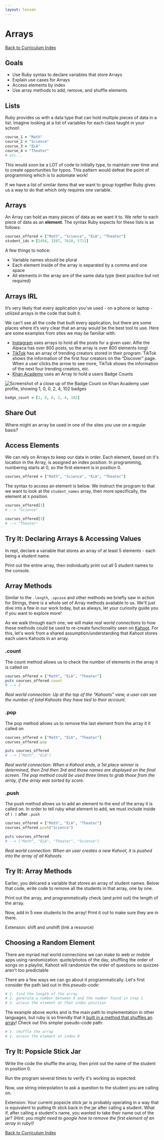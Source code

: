 ```yaml
---
layout: lesson
---
```


# Arrays

<a href="../">Back to Curriculum Index</a>

## Goals

- Use Ruby syntax to declare variables that store Arrays
- Explain use cases for Arrays
- Access elements by index
- Use array methods to add, remove, and shuffle elements

## Lists

Ruby provides us with a data type that can hold multiple pieces of data in a list. Imagine looking at a list of variables for each class taught in your school:

```ruby
course_1 = "Math"
course_2 = "Science"
course_3 = "ELA"
course_4 = "Theater"
# etc...
```

This would soon be a LOT of code to initially type, to maintain over time and to create opportunities for typos. This pattern would defeat the point of programming which is to automate work!

If we have a list of similar items that we want to group together Ruby gives us a way to do that which only requires one variable.

## Arrays

An Array can hold as many pieces of data as we want it to. We refer to each piece of data as an **element**. The syntax Ruby expects for these lists is as follows:

```ruby
courses_offered = ["Math", "Science", "ELA", "Theater"]
student_ids = [1456, 3287, 7610, 5711]
```

A few things to notice:
- Variable names should be plural
- Each element inside of the array is separated by a comma and one space
- All elements in the array are of the same data type (best practice but not required)

## Arrays IRL

It’s very likely that every application you’ve used - on a phone or laptop - utilized arrays in the code that built it.

We can’t see all the code that built every application, but there are some places where it’s very clear that an array would be the best tool to use. Here are some examples from sites we may be familiar with:

- [Instagram](https://www.instagram.com/alfie_the_alpaca_in_adelaide/) uses arrays to hold all the posts for a given user. Alfie the Alpaca has over 800 posts, so the array is over 800 elements long!
- [TikTok](https://www.tiktok.com/discover?lang=en) has an array of trending creators stored in their program. TikTok shows the information of the first four creators on the “Discover” page. When a user clicks the arrow to see more, TikTok shows the information of the next four trending creators, etc.
- [Khan Academy](https://www.khanacademy.org/) uses an Array to hold a users Badge Counts

<img 
  class="medium-img" 
  src="./assets/badge-count.png" 
  alt="Screenshot of a close up of the Badge Count on Khan Academy user profile, showing 1, 0, 0, 2, 4, 102 badges">

```ruby
badge_count = [1, 0, 0, 2, 4, 102]
```

<div class="try-it-new">
  <h2>Share Out</h2>
  <p>Where might an array be used in one of the sites <em>you</em> use on a regular basis?</p>
</div>

## Access Elements

We can rely on Arrays to keep our data in order. Each element, based on it's location in the Array, is assigned an index position. In programming, numbering starts at 0, so the first element is in position 0.

<!-- make little graphic like tiktok one for KWK -->
```ruby
courses_offered = ["Math", "Science", "ELA", "Theater"]
```

The syntax to access an element is below. We instruct the program to that we want to look at the `student_names` array, then more specifically, the element at `X` position.

```ruby
courses_offered[1]
# --> "Science"

courses_offered[3]
# --> "Theater"
```

<div class="try-it-new">
  <h2>Try It: Declaring Arrays & Accessing Values</h2>
  <p>In repl, declare a variable that stores an array of at least 5 elements - each being a student name.</p>
  <p>Print out the entire array, then individually print out all 5 student names to the console.</p>
</div>

## Array Methods

Similar to the `.length`, `.upcase` and other methods we briefly saw in action for Strings, there is a whole set of Array methods available to us. We'll just dive into a few in our work today, but as always, let your curiosity guide you if you want to explore more!

As we walk through each one, we will make _real world connections_ to how these methods could be used to re-create functionality seen on [Kahoot](https://kahoot.com/schools-u/). For this, let's work from a shared assumption/understanding that Kahoot stores each users Kahoots in an array.

### .count
The count method allows us to check the number of elements in the array it is called on
```ruby
courses_offered = ["Math", "ELA", "Theater"]
puts courses_offered.count
# --> 3
```

_Real world connection: Up at the top of the "Kahoots" view, a user can see the number of total Kahoots they have tied to their account._

### .pop
The pop method allows us to remove the last element from the array it it called on

```ruby
courses_offered = ["Math", "ELA", "Theater"]
courses_offered.pop

puts courses_offered
# --> ["Math", "ELA"]
```

_Real world connection: When a Kahoot ends, a 1st place winner is determined, then 2nd then 3rd and those names are displayed on the final screen. The pop method could be used three times to grab those from the array, if the array was sorted by score._

### .push
The push method allows us to add an element to the end of the array it is called on. In order to tell ruby what element to add, we must include inside of `( )` after `.push`

```ruby
courses_offered = ["Math", "ELA", "Theater"]
courses_offered.push("Science")

puts courses_offered
# --> ["Math", "ELA", "Theater", "Science"]
```

_Real world connection: When an user creates a new Kahoot, it is pushed into the array of all Kahoots._

<div class="try-it-new">
  <h2>Try It: Array Methods</h2>
  <p>Earlier, you delcared a variable that stores an array of student names. Below that code, write code to remove all the students in that array, one by one.</p>
  <p>Print out the array, and programmatically check (and print out) the length of the array.</p>
  <p>Now, add in 5 new students to the array! Print it out to make sure they are in there.</p>
  <p>Extension: shift and unshift (link a resource)</p>
</div>

## Choosing a Random Element

There are myriad real world connections we can make to web or mobile apps using randomization: quote/photos of the day, shuffling the order of songs on a playlist, Kahoot will randomize the order of questions so quizzes aren't too predictable

There are a few ways we can go about it programmatically. Let's first consider the path laid out in this _pseudo-code_:

```ruby
# 1. find the length of the array
# 2. generate a number between 0 and the number found in step 1
# 3. access the element at that index position
```

The example above works and is the main path to implementation in other languages, but ruby is so friendly that it [built in a method that shuffles an array](https://stackoverflow.com/questions/1816378/how-to-randomly-sort-scramble-an-array-in-ruby)! Check out this simpler pseudo-code path:

```ruby
# 1. shuffle the array
# 2. access the element at index 0
```

<div class="try-it-new">
  <h2>Try It: Popsicle Stick Jar</h2>
  <p>Write the code the shuffle the array, then print out the name of the student in position 0.</p>
  <p>Run the program several times to verify it's working as expected.</p>
  <p>Now, use string interpolation to ask a question to the student you are calling on.</p>
  <p>Extension: Your current popsicle stick jar is probably operating in a way that is equivalent to putting th stick back in the jar after calling a student. What if, after calling a student's name, you wanted to take their name out of the jar? <em>(Hint: you might need to google how to remove the first element of an array in ruby!)</em></p>
</div>

<a href="../">Back to Curriculum Index</a>
